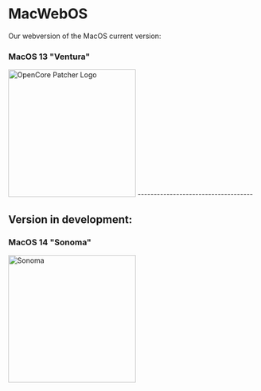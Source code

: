 # MacWebOS
Our webversion of the MacOS current version:

### MacOS 13 "Ventura" <br>
<img src="https://dortania.github.io/OpenCore-Legacy-Patcher/assets/img/ventura.606fb761.png" alt="OpenCore Patcher Logo" width="256" />
------------------------------------ <br>

## Version in development:
### MacOS 14 "Sonoma" <br>
<img src="https://pbs.twimg.com/media/Fx4Hg_aaIAAV1k8?format=jpg" alt="Sonoma" width="256" />
